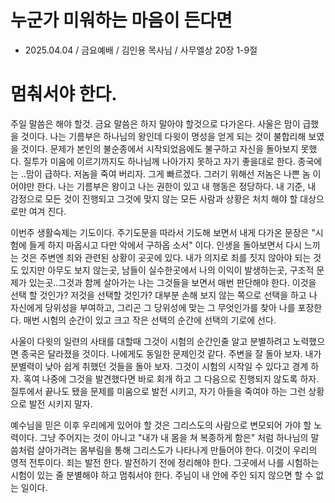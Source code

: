 # 누군가 미워하는 마음이 든다면
* 2025.04.04 / 금요예배 / 김인용 목사님 / 사무엘상 20장 1-9절

# 멈춰서야 한다. 

주일 말씀은 해야 할것. 금요 말씀은 하지 말아야 할것으로 다가온다. 사울은 맘이 급했을 것이다. 나는 기름부은 하나님의 왕인데 다윗이 명성을 얻게 되는 것이 불합리해 보였을 것이다. 문제가 본인의 불순종에서 시작되었음에도 불구하고 자신을 돌아보지 못했다. 질투가 미움에 이르기까지도 하나님께 나아가지 못하고 자기 좋을대로 한다. 종국에는 ..맘이 급하다. 저놈을 죽여 버리자. 그게 빠르겠다. 그러기 위해선 저놈은 나쁜 놈 이어야만 한다. 나는 기름부은 왕이고 나는 권한이 있고 내 행동은 정당하다.  내 기준, 내 감정으로 모든 것이 진행되고 그것에 맞지 않는 모든 사람과 상황은 처치 해야 할 대상으로만 여겨 진다. 

이번주 생활숙제는 기도이다. 주기도문을 따라서 기도해 보면서 내게 다가온 문장은 "시험에 들게 하지 마옵시고 다만 악에서 구하옵 소서" 이다. 인생을 돌아보면서 다시 느끼는 것은 주변엔 죄와 관련된 상황이 곳곳에 있다. 내가 의지로 죄를 짓지 않아야 되는 것도 있지만 아무도 보지 않는곳, 남들이 실수한곳에서 나의 이익이 발생하는곳, 구조적 문제가 있는곳..그것과 함께 살아가는 나는 그것들을 보면서 매번 판단해야 한다. 이것을 선택 할 것인가? 저것을 선택할 것인가? 대부분 손해 보지 않는 쪽으로 선택을 하고 나 자신에게 당위성을 부여하고, 그리곤 그 당위성에 맞는 그 무엇인가를 찾아 나를 포장한다. 매번 시험의 순간이 있고 크고 작은 선택의 순간에 선택의 기로에 선다.

사울이 다윗의 일련의 사태를 대할때 그것이 시험의 순간인줄 알고 분별하려고 노력했으면 종국은 달라졌을 것이다. 나에게도 동일한 문제인것 같다. 주변을 잘 돌아 보자. 내가 분별력이 낮아 쉽게 취했던 것들을 돌아 보자. 그것이 시험의 시작일 수 있다고 경계 하자. 혹여 나중에 그것을 발견했다면 바로 회개 하고 그 다음으로 진행되지 않도록 하자. 질투에서 끝나도 됐을 문제를 미움으로 발전 시키고, 자기 아들을 죽여야 하는 그런 상황으로 발전 시키지 말자. 

예수님을 믿은 이후 우리에게 있어야 할 것은 그리스도의 사람으로 변모되어 가야 할 노력이다. 그냥 주어지는 것이 아니고 "내가 내 몸을 쳐 복종하게 함은" 처럼 하나님의 말씀처럼 살아가려는 몸부림을 통해 그리스도가 나타나게 만들어야 한다. 이것이 우리의 영적 전투이다. 죄는 발전 한다. 발전하기 전에 정리해야 한다. 그곳에서 나를 시험하는 시험이 있는 줄 분별해야 하고 멈춰서야 한다. 주님이 내 안에 주인 되지 않으면 할 수 없는 일이다. 
